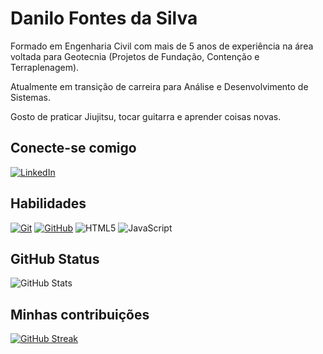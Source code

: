 # Danilo Fontes da Silva

Formado em Engenharia Civil com mais de 5 anos de experiência na área voltada para Geotecnia (Projetos de Fundação, Contenção e Terraplenagem).


Atualmente em transição de carreira para  Análise e Desenvolvimento de Sistemas.

Gosto de praticar Jiujitsu, tocar guitarra e aprender coisas novas.

## Conecte-se comigo
[![LinkedIn](https://img.shields.io/badge/LinkedIn-000?style=for-the-badge&logo=linkedin&logoColor=0E76A8)](https://www.linkedin.com/in/danilofontes01/)

## Habilidades
[![Git](https://img.shields.io/badge/GIT-000?style=for-the-badge&logo=git)](https://git-scm.com/doc)
[![GitHub](https://img.shields.io/badge/GITHUB-000?style=for-the-badge&logo=github)](https://docs.github.com.br/)
![HTML5](https://img.shields.io/badge/HTML5-000?style=for-the-badge&logo=html5)
![JavaScript](https://img.shields.io/badge/JavaScript-000?style=for-the-badge&logo=javascript)

## GitHub Status
![GitHub Stats](https://github-readme-stats.vercel.app/api?username=danilofontes&theme=transparent&bg_color=000&border_color=30A3DC&show_icons=true&icon_color=30A3DC&title_color=E94D5F&text_color=FFF&hide_title=true&hide=status)

## Minhas contribuições
[![GitHub Streak](https://streak-stats.demolab.com/?user=SEUUSERNAME&theme=bear&background=000&border=30A3DC&dates=FFF)](https://git.io/streak-stats)



